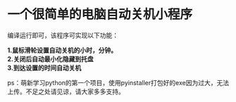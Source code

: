 # 一个很简单的电脑自动关机小程序

编译运行即可，该程序可实现以下功能：

**1.鼠标滑轮设置自动关机的小时，分钟。**  
**2.关闭后自动最小化隐藏到托盘**  
**3.到达设置的时间自动关机**  

ps：萌新学习python的第一个项目，使用pyinstaller打包好的exe因为过大，无法上传。不足之处请见谅，请大家多多支持。
